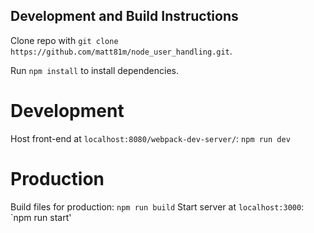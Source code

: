 ## Development and Build Instructions

Clone repo with `git clone https://github.com/matt81m/node_user_handling.git`.

Run `npm install` to install dependencies.

# Development

Host front-end at `localhost:8080/webpack-dev-server/`: `npm run dev`

# Production

Build files for production: `npm run build`
Start server at `localhost:3000`: `npm run start'